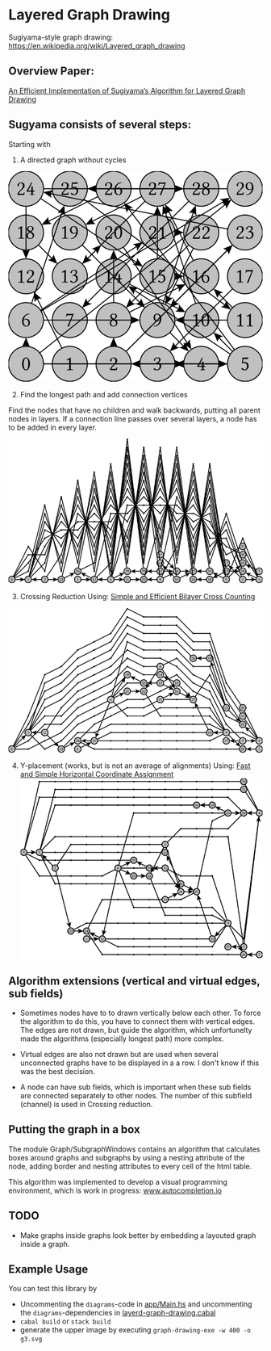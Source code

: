 # Layered Graph Drawing
Sugiyama-style graph drawing: https://en.wikipedia.org/wiki/Layered_graph_drawing

## Overview Paper:
[An Efficient Implementation of Sugiyama’s
Algorithm for Layered Graph Drawing](https://www.elibm.org/ft/10011396000)

## Sugyama consists of several steps:

Starting with

1. A directed graph without cycles

![Initial graph](https://raw.githubusercontent.com/BeFunctional/layered-graph-drawing/main/graphs/g0.svg)

2. Find the longest path and add connection vertices

Find the nodes that have no children and walk backwards, putting all parent nodes in layers.
If a connection line passes over several layers, a node has to be added in every layer.

![Longest path](https://raw.githubusercontent.com/BeFunctional/layered-graph-drawing/main/graphs/g1.svg)

3. Crossing Reduction
Using: [Simple and Eﬃcient Bilayer Cross Counting](http://ls11-www.cs.tu-dortmund.de/downloads/papers/BJM04.pdf)

![Crossing reduction](https://raw.githubusercontent.com/BeFunctional/layered-graph-drawing/main/graphs/g2.svg)

4. Y-placement (works, but is not an average of alignments)
Using: [Fast and Simple Horizontal Coordinate Assignment](https://kops.uni-konstanz.de/server/api/core/bitstreams/e3f1cd1e-3fd4-422d-852e-77404160f664/content)
![y placement](https://raw.githubusercontent.com/BeFunctional/layered-graph-drawing/main/graphs/g3.svg)

## Algorithm extensions (vertical and virtual edges, sub fields)

* Sometimes nodes have to to drawn vertically below each other. To force the algorithm to do this, you have to connect them with vertical edges. The edges are not drawn, but guide the algorithm, which unfortunelty made the algorithms (especially longest path) more complex.

* Virtual edges are also not drawn but are used when several unconnected graphs have to be displayed in a a row. I don't know if this was the best decision.

* A node can have sub fields, which is important when these sub fields are connected separately to other nodes. The number of this subfield (channel) is used in  Crossing reduction.

## Putting the graph in a box

The module Graph/SubgraphWindows contains an algorithm that calculates boxes around graphs and subgraphs by using a nesting attribute of the node, adding border and nesting attributes to every cell of the html table.

This algorithm was implemented to develop a visual programming environment, which is work in progress: www.autocompletion.io

## TODO
 * Make graphs inside graphs look better by embedding a layouted graph inside a graph.

## Example Usage
You can test this library by 
 * Uncommenting the ```diagrams```-code in [app/Main.hs](https://github.com/BeFunctional/layered-graph-drawing/blob/main/app/Main.hs) and uncommenting the ```diagrams```-dependencies in [layerd-graph-drawing.cabal](https://github.com/BeFunctional/layered-graph-drawing/blob/main/layered-graph-drawing.cabal)
 * ```cabal build``` or ```stack build```
 * generate the upper image by executing ```graph-drawing-exe -w 400 -o g3.svg```

